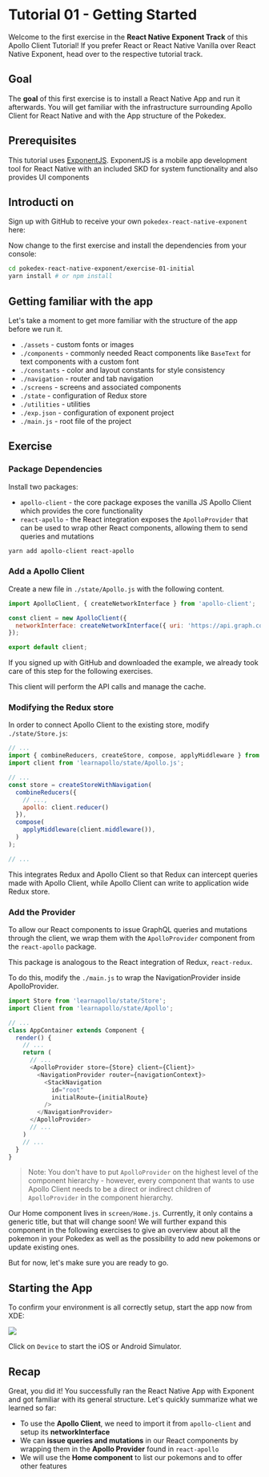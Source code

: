 # Tutorial 01 - Getting Started

Welcome to the first exercise in the **React Native Exponent Track** of this Apollo Client Tutorial!
If you prefer React or React Native Vanilla over React Native Exponent, head over to the respective tutorial track.

## Goal

The **goal** of this first exercise is to install a React Native App and run it afterwards.
You will get familiar with the infrastructure surrounding Apollo Client for React Native and with the App structure of the Pokedex.

## Prerequisites

This tutorial uses [ExponentJS](https://getexponent.com/).
ExponentJS is a mobile app development tool for React Native with an included SKD for system functionality and also provides UI components

## Introducti on

Sign up with GitHub to receive your own `pokedex-react-native-exponent` here:

<!-- __DOWNLOAD_RNEXPONENT__ -->

Now change to the first exercise and install the dependencies from your console:

```sh
cd pokedex-react-native-exponent/exercise-01-initial
yarn install # or npm install
```

## Getting familiar with the app

Let's take a moment to get more familiar with the structure of the app before we run it.

* `./assets` - custom fonts or images
* `./components` - commonly needed React components like `BaseText` for text components with a custom font
* `./constants` - color and layout constants for style consistency
* `./navigation` - router and tab navigation
* `./screens` - screens and associated components
* `./state` - configuration of Redux store
* `./utilities` - utilities
* `./exp.json` - configuration of exponent project
* `./main.js` - root file of the project

## Exercise

### Package Dependencies

Install two packages:

* `apollo-client` - the core package exposes the vanilla JS Apollo Client which provides the core functionality
* `react-apollo` - the React integration exposes the `ApolloProvider` that can be used to wrap other React components,
  allowing them to send queries and mutations

```sh
yarn add apollo-client react-apollo
```

### Add a Apollo Client

Create a new file in `./state/Apollo.js` with the following content.

```js@./state/Apollo.js
import ApolloClient, { createNetworkInterface } from 'apollo-client';

const client = new ApolloClient({
  networkInterface: createNetworkInterface({ uri: 'https://api.graph.cool/simple/v1/__PROJECT_ID__'}),
});

export default client;
```

If you signed up with GitHub and downloaded the example, we already took care of this step for the following exercises.

This client will perform the API calls and manage the cache.

### Modifying the Redux store

In order to connect Apollo Client to the existing store, modify `./state/Store.js`:

```js@./state/AddPokemonCard.js
// ...
import { combineReducers, createStore, compose, applyMiddleware } from 'redux';
import client from 'learnapollo/state/Apollo.js';

// ...
const store = createStoreWithNavigation(
  combineReducers({
    // ...,
    apollo: client.reducer()
  }),
  compose(
    applyMiddleware(client.middleware()),
  )
);

// ...
```

This integrates Redux and Apollo Client so that Redux can intercept queries made with Apollo Client, while Apollo Client can write to application wide Redux store.

### Add the Provider

To allow our React components to issue GraphQL queries and mutations through the client, we wrap them
with the `ApolloProvider` component from the `react-apollo` package.

This package is analogous to the React integration of Redux, `react-redux`.

To do this, modify the `./main.js` to wrap the NavigationProvider inside ApolloProvider.

```js@./main.js
import Store from 'learnapollo/state/Store';
import Client from 'learnapollo/state/Apollo';

// ...
class AppContainer extends Component {
  render() {
    // ...
    return (
      // ...
      <ApolloProvider store={Store} client={Client}>
        <NavigationProvider router={navigationContext}>
          <StackNavigation
            id="root"
            initialRoute={initialRoute}
          />
        </NavigationProvider>
      </ApolloProvider>
      // ...
    )
    // ...
  }
}
```

> Note: You don't have to put `ApolloProvider` on the highest level of the component hierarchy - however,
  every component that wants to use Apollo Client needs to be a direct or indirect children
  of `ApolloProvider` in the component hierarchy.

Our Home component lives in `screen/Home.js`. Currently, it only contains a generic title, but that will change soon!
We will further expand this component in the following exercises to give an overview about all the pokemon in your
Pokedex as well as the possibility to add new pokemons or update existing ones.

But for now, let's make sure you are ready to go.

## Starting the App

To confirm your environment is all correctly setup, start the app now from XDE:

![](../images/xde.png)

Click on `Device` to start the iOS or Android Simulator.

## Recap

Great, you did it!
You successfully ran the React Native App with Exponent and got familiar with its general structure.
Let's quickly summarize what we learned so far:

* To use the **Apollo Client**, we need to import it from `apollo-client` and setup its **networkInterface**
* We can **issue queries and mutations** in our React components by wrapping them in the **Apollo Provider**
  found in `react-apollo`
* We will use the **Home component** to list our pokemons and to offer other features

